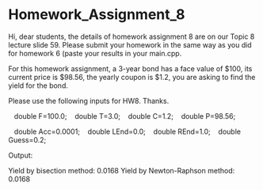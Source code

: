 # Homework_Assignment_8

Hi, dear students, the details of homework assignment 8 are on our Topic 8 lecture slide 59. Please submit your homework in the same way as you did for homework 6 (paste your results in your main.cpp.

For this homework assignment, a 3-year bond has a face value of $100, its current price is $98.56, the yearly coupon is $1.2, you are asking to find the yield for the bond.

Please use the following inputs for HW8. Thanks.

   double F=100.0;
   double T=3.0;
   double C=1.2;
   double P=98.56;

   double Acc=0.0001;
   double LEnd=0.0;
   double REnd=1.0;
   double Guess=0.2;

Output:

Yield by bisection method: 0.0168
Yield by Newton-Raphson method: 0.0168

